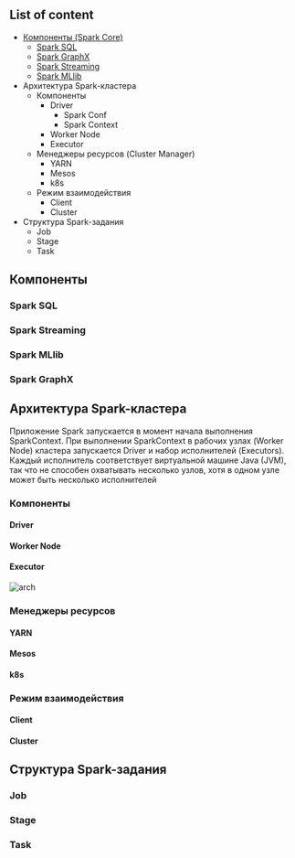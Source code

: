 ## List of content
- [Компоненты (Spark Core)](https://github.com/tabarincev/de-roadmap/blob/main/technologies/spark/Architecture.md#компоненты)
  - [Spark SQL](https://github.com/tabarincev/de-roadmap/blob/main/technologies/spark/Architecture.md#spark-sql)
  - [Spark GraphX](https://github.com/tabarincev/de-roadmap/blob/main/technologies/spark/Architecture.md#spark-graphx)
  - [Spark Streaming](https://github.com/tabarincev/de-roadmap/blob/main/technologies/spark/Architecture.md#spark-streaming)
  - [Spark MLlib](https://github.com/tabarincev/de-roadmap/blob/main/technologies/spark/Architecture.md#spark-mllib)
- Архитектура Spark-кластера
  - Компоненты
    - Driver
      - Spark Conf
      - Spark Context
    - Worker Node
    - Executor
  - Менеджеры ресурсов (Cluster Manager)
    - YARN
    - Mesos
    - k8s
  - Режим взаимодействия
    - Client
    - Cluster
- Структура Spark-задания
  - Job
  - Stage
  - Task

## Компоненты
### Spark SQL
### Spark Streaming
### Spark MLlib
### Spark GraphX

## Архитектура Spark-кластера
Приложение Spark запускается в момент начала выполнения SparkContext. При выполнении SparkContext в рабочих
узлах (Worker Node) кластера запускается Driver и набор исполнителей (Executors). Каждый исполнитель
соответствует виртуальной машине Java (JVM), так что не способен охватывать несколько узлов, хотя в одном узле может быть несколько исполнителей
### Компоненты
#### Driver
#### Worker Node
#### Executor
![arch](https://f133fde2.rocketcdn.me/wp-content/uploads/2020/07/apache-spark-architecture.png)

### Менеджеры ресурсов
#### YARN
#### Mesos
#### k8s

### Режим взаимодействия 
#### Client

#### Cluster

## Структура Spark-задания
### Job
### Stage
### Task
